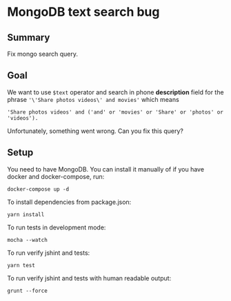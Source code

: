 # MongoDB text search bug

## Summary
Fix mongo search query.

## Goal
We want to use `$text` operator and search in phone **description** field for the phrase `'\'Share photos videos\' and movies'` which means 

    'Share photos videos' and ('and' or 'movies' or 'Share' or 'photos' or 'videos').
    
Unfortunately, something went wrong. Can you fix this query?

## Setup
You need to have MongoDB. You can install it manually of if you have docker and docker-compose, run:

    docker-compose up -d

To install dependencies from package.json:

    yarn install

To run tests in development mode:

    mocha --watch

To run verify jshint and tests:

    yarn test

To run verify jshint and tests with human readable output:

    grunt --force
